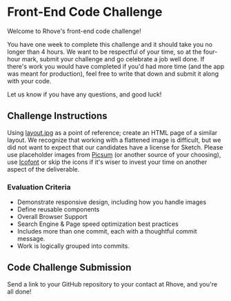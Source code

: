 # Front-End Code Challenge

Welcome to Rhove's front-end code challenge! 

You have one week to complete this challenge and it should take you no longer than 4 hours. We want to be respectful of your time, so at the four-hour mark, submit your challenge and go celebrate a job well done. If there's work you would have completed if you'd had more time (and the app was meant for production), feel free to write that down and submit it along with your code.

Let us know if you have any questions, and good luck!


## Challenge Instructions

Using [layout.jpg](layout.jpg) as a point of reference; create an HTML page of a similar layout. We recognize that working with a flattened image is difficult, but we did not want to expect that our candidates have a license for Sketch. Please use placeholder images from [Picsum](https://picsum.photos) (or another source of your choosing), use [Icofont](https://icofont.com/icons) or skip the icons if it's wiser to invest your time on another aspect of the deliverable.

### Evaluation Criteria

- Demonstrate responsive design, including how you handle images
- Define reusable components
- Overall Browser Support
- Search Engine & Page speed optimization best practices
- Includes more than one commit, each with a thoughtful commit message.
- Work is logically grouped into commits.


## Code Challenge Submission

Send a link to your GitHub repository to your contact at Rhove, and you're all done!